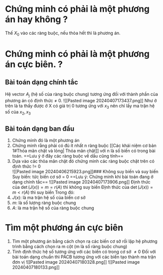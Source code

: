 # Chứng minh có phải là một phương án hay không ?
Thế $X_0$ vào các ràng buộc, nếu thỏa hết thì là phương án.
# Chứng minh có phải là một phương án cực biên. ?
## Bài toán dạng chính tắc
Hệ vector $A_j$  (hệ số của ràng buộc chung) tương ứng đối với thành phần của phương án có định thức $\neq$ 0.
![[Pasted image 20240407173437.png]]
Như ở trên là ta thấy được ở X có giá trị 0 tương ứng với $x_3$ nên chỉ lấy ma trận hệ số của $x_{2}, x_3$

## Bài toán dạng ban đầu
1. Chứng minh đó là một phương án 
2. Chứng minh rằng phải có đủ ít nhất n ràng buộc [[Các khái niệm cơ bản 1#Thỏa mãn chặt và lỏng| Thỏa mãn chặt]] với n là số biến có trong bài toán. ==Lưu ý ở đây các ràng buộc về dấu cũng tính==
4. Dựa vào các thỏa mãn chặt đó chứng minh các ràng buộc chặt trên có định thức  $!=$ 0    
![[Pasted image 20240406215923.png]]### Không suy biến và suy biến
Suy biến: tức biến cơ sở = 0
==Lưu ý: Chứng minh khi bài toán đang ở dạng chính tắc==
![[Pasted image 20240407173906.png]]
Định thức của $\det(J(x)) = m = r(A)$ thì không suy biến
Định thức của $\det(J(x)) = m < r(A)$ thì  suy biến
Trong đó:
1. $J(x)$: là ma trận hệ số của biến cơ sở
2. $m$: là số lượng ràng buộc chung
3. $A$: là ma trận hệ số của ràng buộc chung
# Tìm một phương án cực biên
1. Tìm một phương án bằng cách chọn ra các biến cơ sở rồi lập hệ phương trình bằng cách chọn ra m cột (m là số ràng buộc chung)
2. Tính định thức hệ số tương ứng với các biến có trong cơ sở $\neq 0$ 
Đối với bài toán dạng chuẩn thì PACB tương ứng với các biến tạo thành ma trận đơn vị 
![[Pasted image 20240407180328.png]]
![[Pasted image 20240407180133.png]]